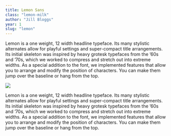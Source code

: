 ```yaml
---
title: Lemon Sans
class: "lemon-milk"
author: "Jill Bloggs"
year: 1
slug: "lemon"
---
```


Lemon is a one weight, 12 width headline typeface. Its many stylistic alternates allow for playful settings and super-compact title arrangements. Its initial skeleton was inspired by heavy grotesk typefaces from the ’60s and ’70s, which we worked to compress and stretch out into extreme widths. As a special addition to the font, we implemented features that allow you to arrange and modify the position of characters. You can make them jump over the baseline or hang from the top.

![](https://www.barbican.org.uk/sites/default/files/styles/highlight/public/images/273_3.jpg?itok=eLPj7r3x)

Lemon is a one weight, 12 width headline typeface. Its many stylistic alternates allow for playful settings and super-compact title arrangements. Its initial skeleton was inspired by heavy grotesk typefaces from the ’60s and ’70s, which we worked to compress and stretch out into extreme widths. As a special addition to the font, we implemented features that allow you to arrange and modify the position of characters. You can make them jump over the baseline or hang from the top.
